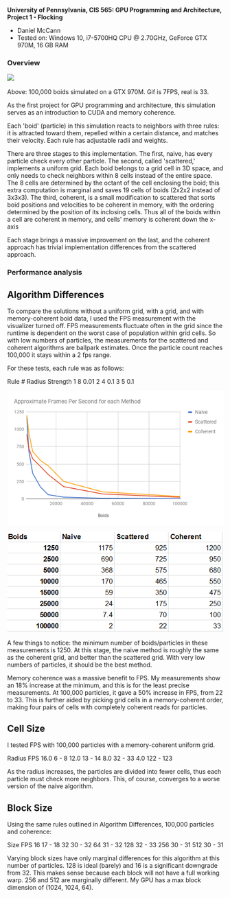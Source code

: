 **University of Pennsylvania, CIS 565: GPU Programming and Architecture,
Project 1 - Flocking**

* Daniel McCann
* Tested on: Windows 10, i7-5700HQ CPU @ 2.70GHz, GeForce GTX 970M, 16 GB RAM

### Overview

![](./images/broid.gif)

Above: 100,000 boids simulated on a GTX 970M. Gif is 7FPS, real is 33.

As the first project for GPU programming and architecture, this simulation serves as an introduction to CUDA and memory coherence.

Each 'boid' (particle) in this simulation reacts to neighbors with three rules: it is attracted toward them, repelled within a certain distance, and matches their velocity. Each rule has adjustable radii and weights.

There are three stages to this implementation. The first, naive, has every particle check every other particle. 
The second, called 'scattered,' implements a uniform grid. Each boid belongs to a grid cell in 3D space, and only needs to check neighbors within 8 cells instead of the entire space. The 8 cells are determined by the octant of the cell enclosing the boid; this extra computation is marginal and saves 19 cells of boids (2x2x2 instead of 3x3x3).
The third, coherent, is a small modification to scattered that sorts boid positions and velocities to be coherent in memory, with the ordering determined by the position of its inclosing cells. Thus all of the boids within a cell are coherent in memory, and cells' memory is coherent down the x-axis

Each stage brings a massive improvement on the last, and the coherent approach has trivial implementation differences from the scattered approach.

### Performance analysis

## Algorithm Differences

To compare the solutions without a uniform grid, with a grid, and with memory-coherent boid data, I used the FPS measurement with the visualizer turned off.
FPS measurements fluctuate often in the grid since the runtime is dependent on the worst case of population within grid cells. So with low numbers of particles, the measurements for the scattered and coherent algorithms are ballpark estimates.
Once the particle count reaches 100,000 it stays within a 2 fps range.

For these tests, each rule was as follows:

Rule #		Radius		Strength
1			8			0.01
2			4			0.1
3			5			0.1

![](./images/FPSMethod.png)

![](./images/FPSMethodText.PNG)

A few things to notice: the minimum number of boids/particles in these measurements is 1250.
At this stage, the naive method is roughly the same as the coherent grid, and better than the scattered grid. With very low numbers of particles, it should be the best method.

Memory coherence was a massive benefit to FPS. My measurements show an 18% increase at the minimum, and this is for the least precise measurements. At 100,000 particles, it gave a 50% increase in FPS, from 22 to 33. This is further aided by picking grid cells in a memory-coherent order, making four pairs of cells with completely coherent reads for particles.

## Cell Size

I tested FPS with 100,000 particles with a memory-coherent uniform grid.

Radius		FPS
16.0		6 - 8
12.0		13 - 14
8.0			32 - 33
4.0			122 - 123

As the radius increases, the particles are divided into fewer cells, thus each particle must check more neighbors. This, of course, converges to a worse version of the naive algorithm.

## Block Size

Using the same rules outlined in Algorithm Differences, 100,000 particles and coherence:

Size		FPS
16			17 - 18
32			30 - 32
64			31 - 32
128			32 - 33
256			30 - 31
512			30 - 31

Varying block sizes have only marginal differences for this algorithm at this number of particles. 128 is ideal (barely) and 16 is a significant downgrade from 32. This makes sense because each block will not have a full working warp.
256 and 512 are marginally different. My GPU has a max block dimension of (1024, 1024, 64).

